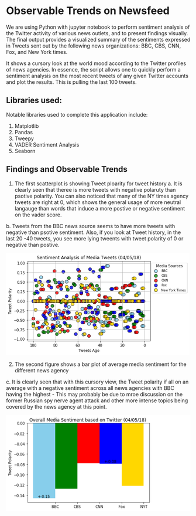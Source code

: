 # Observable Trends on Newsfeed

We are using Python with jupyter notebook to perform sentiment analysis of the Twitter activity of various news outlets, and to present findings visually. The final output provides a visualized summary of the sentiments expressed in Tweets sent out by the following news organizations: BBC, CBS, CNN, Fox, and New York times.

It shows a cursory look at the world mood according to the Twitter profiles of news agencies. In essence, the script allows one to quickly perform a sentiment analysis on the most recent tweets of any given Twitter accounts and plot the results. This is pulling the last 100 tweets. 

## Libraries used: 

Notable libraries used to complete this application include:
1. Matplotlib
2. Pandas
3. Tweepy 
4. VADER Sentiment Analysis 
5. Seaborn

## Findings and Observable Trends 

1. The first scatterplot is showing Tweet ploarity for tweet history 
 a. It is clearly seen that theree is more tweets with negative polaruty than psotive polarity. You can also noticed that many of the NY times agency tweets are right at 0, which shows the general usage of more neutral langauge than words that induce a more postive or negative sentiment on the vader score. 

 b. Tweets from the BBC news source seems to have more tweets with negative than psotive sentiment. Also, if you look at Tweet history, in the last 20 -40 tweets, you see more lying tweents with tweet polarity of 0 or negative than postive. 

![PYTHON-CHALLENGE/PyTwitter](analysis/a_scatterplot_04-05-18-Fig1.png)

2. The second figure shows a bar plot of average media sentiment for the different news agency

 c. It is clearly seen that with this cursory view, the Tweet polarity if all on an average with a negative sentiment across all news agencies with BBC having the highest - This may probably be due to mroe discussion on the former Russian spy nerve agent attack and other more intense topics being covered by the news agency at this point. 

![PYTHON-CHALLENGE/PyTwitter](analysis/a_barplot_04-05-18-Fig2.png)
